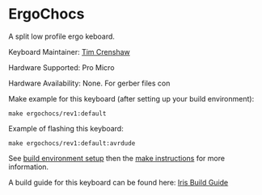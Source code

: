ErgoChocs
====

A split low profile ergo keboard.

Keyboard Maintainer: [Tim Crenshaw](https://github.com/trcrenshaw)

Hardware Supported: Pro Micro

Hardware Availability: None. For gerber files con

Make example for this keyboard (after setting up your build environment):

    make ergochocs/rev1:default

Example of flashing this keyboard:

    make ergochocs/rev1:default:avrdude

See [build environment setup](https://docs.qmk.fm/#/newbs_getting_started) then the [make instructions](https://docs.qmk.fm/#/getting_started_make_guide) for more information.

A build guide for this keyboard can be found here: [Iris Build Guide](https://docs.keeb.io/iris-build-guide.html)
